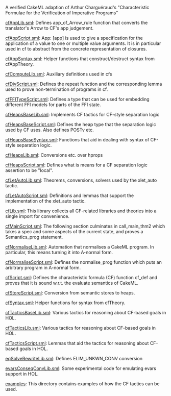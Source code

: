 A verified CakeML adaption of Arthur Charguéraud's "Characteristic
Formulae for the Verification of Imperative Programs"

[cfAppLib.sml](cfAppLib.sml):
Defines app_of_Arrow_rule function that converts the translator's
Arrow to CF's app judgement.

[cfAppScript.sml](cfAppScript.sml):
App: [app] is used to give a specification for the application of a
value to one or multiple value arguments. It is in particular used
in cf to abstract from the concrete representation of closures.

[cfAppSyntax.sml](cfAppSyntax.sml):
Helper functions that construct/destruct syntax from cfAppTheory.

[cfComputeLib.sml](cfComputeLib.sml):
Auxiliary definitions used in cfs

[cfDivScript.sml](cfDivScript.sml):
Defines the repeat function and the corresponding lemma used to prove
non-termination of programs in cf.

[cfFFITypeScript.sml](cfFFITypeScript.sml):
Defines a type that can be used for embedding different FFI models
for parts of the FFI state.

[cfHeapsBaseLib.sml](cfHeapsBaseLib.sml):
Implements CF tactics for CF-style separation logic

[cfHeapsBaseScript.sml](cfHeapsBaseScript.sml):
Defines the heap type that the separation logic used by CF uses.
Also defines POSTv etc.

[cfHeapsBaseSyntax.sml](cfHeapsBaseSyntax.sml):
Functions that aid in dealing with syntax of CF-style separation logic.

[cfHeapsLib.sml](cfHeapsLib.sml):
Conversions etc. over hprops

[cfHeapsScript.sml](cfHeapsScript.sml):
Defines what is means for a CF separation logic assertion to be "local".

[cfLetAutoLib.sml](cfLetAutoLib.sml):
Theorems, conversions, solvers used by the xlet_auto tactic.

[cfLetAutoScript.sml](cfLetAutoScript.sml):
Definitions and lemmas that support the implementation of the
xlet_auto tactic.

[cfLib.sml](cfLib.sml):
This library collects all CF-related libraries and theories
into a single import for convenience.

[cfMainScript.sml](cfMainScript.sml):
The following section culminates in call_main_thm2 which takes a
spec and some aspects of the current state, and proves a
Semantics_prog statement.

[cfNormaliseLib.sml](cfNormaliseLib.sml):
Automation that normalises a CakeML program. In particular, this
means turning it into A-normal form.

[cfNormaliseScript.sml](cfNormaliseScript.sml):
Defines the normalise_prog function which puts an arbitrary program
in A-normal form.

[cfScript.sml](cfScript.sml):
Defines the characteristic formula (CF) function cf_def and proves
that it is sound w.r.t. the evaluate semantics of CakeML.

[cfStoreScript.sml](cfStoreScript.sml):
Conversion from semantic stores to heaps.

[cfSyntax.sml](cfSyntax.sml):
Helper functions for syntax from cfTheory.

[cfTacticsBaseLib.sml](cfTacticsBaseLib.sml):
Various tactics for reasoning about CF-based goals in HOL.

[cfTacticsLib.sml](cfTacticsLib.sml):
Various tactics for reasoning about CF-based goals in HOL.

[cfTacticsScript.sml](cfTacticsScript.sml):
Lemmas that aid the tactics for reasoning about CF-based goals in HOL.

[eqSolveRewriteLib.sml](eqSolveRewriteLib.sml):
Defines ELIM_UNKWN_CONV conversion

[evarsConseqConvLib.sml](evarsConseqConvLib.sml):
Some experimental code for emulating evars support in HOL.

[examples](examples):
This directory contains examples of how the CF tactics can be used.

